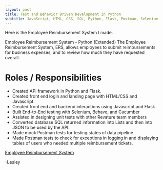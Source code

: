 ```yaml
---
layout: post
title: Test and Behavior Driven Development in Python
subtitle: JavaScript, HTML, CSS, SQL, Python, Flask, Postman, Selenium
---
```


Here is the Employee Reimbursement System I made.

Employee Reimbursement System - Python (Extended) 
The Employee Reimbursement System, ERS, allows employees to submit reimbursements for business expenses, and to review how much they have requested overall.

# Roles / Responsibilities
* Created API framework in Python and Flask.
* Created front end login and landing page with HTML/CSS and Javascript.
* Created front end and backend interactions using Javascript and Flask
* Built End-to-End testing with Selenium, Behave, and Cucumber
* Assisted in designing unit tests with other Revature team members
* Converted database SQL returned information into Lists and then into JSON to be used by the API.
* Made mock Postman tests for testing states of data pipeline.
* Made Postman tests to check for exceptions in logging in and displaying tables of users who needed multiple reimbursement tickets.

[Employee Reimbursement System](https://github.com/terrainthesky-hub/Project_1-1)

-Lesley
